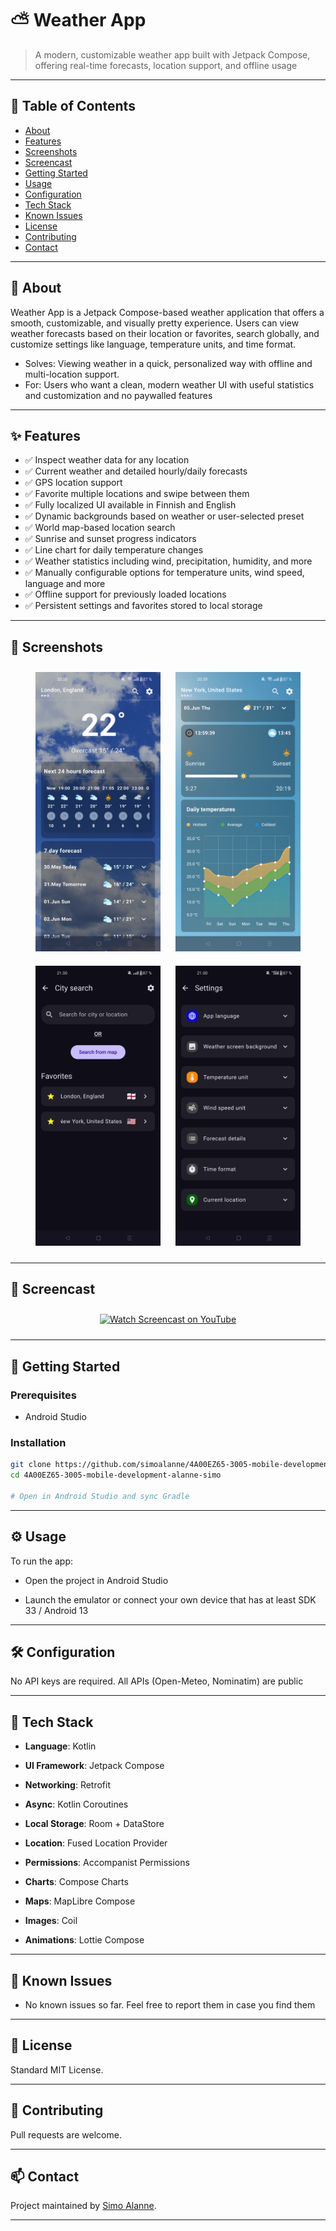 # ⛅ Weather App

> A modern, customizable weather app built with Jetpack Compose, offering real-time forecasts, location support, and offline usage

---

## 🧠 Table of Contents

- [About](#about)
- [Features](#features)
- [Screenshots](#screenshots)
- [Screencast](#screencast)
- [Getting Started](#getting-started)
- [Usage](#usage)
- [Configuration](#configuration)
- [Tech Stack](#tech-stack)
- [Known Issues](#known-issues)
- [License](#license)
- [Contributing](#contributing)
- [Contact](#contact)

---

## 📖 About

Weather App is a Jetpack Compose-based weather application that offers a smooth, customizable, and visually pretty experience. Users can view weather forecasts based on their location or favorites, search globally, and customize settings like language, temperature units, and time format.

- Solves: Viewing weather in a quick, personalized way with offline and multi-location support.
- For: Users who want a clean, modern weather UI with useful statistics and customization and no paywalled features

---

## ✨ Features

- ✅ Inspect weather data for any location
- ✅ Current weather and detailed hourly/daily forecasts
- ✅ GPS location support
- ✅ Favorite multiple locations and swipe between them
- ✅ Fully localized UI available in Finnish and English
- ✅ Dynamic backgrounds based on weather or user-selected preset
- ✅ World map-based location search
- ✅ Sunrise and sunset progress indicators
- ✅ Line chart for daily temperature changes
- ✅ Weather statistics including wind, precipitation, humidity, and more
- ✅ Manually configurable options for temperature units, wind speed, language and more
- ✅ Offline support for previously loaded locations
- ✅ Persistent settings and favorites stored to local storage

---

## 📸 Screenshots

<div align="center">
  <img src="screenshots/Weather_Screen_1.png" width="200" alt="Weather Screen 1" style="margin: 10px;" />
  <img src="screenshots/Weather_Screen_2.png" width="200" alt="Weather Screen 2" style="margin: 10px;" />
  <img src="screenshots/Search_Screen.png" width="200" alt="Search Screen" style="margin: 10px;" />
  <img src="screenshots/Settings_Screen.png" width="200" alt="Settings Screen" style="margin: 10px;" />
</div>




---

## 🎦 Screencast

<div align="center">
  <a href="https://www.youtube.com/watch?v=RfQ35aQOApA" target="_blank">
    <img src="https://img.youtube.com/vi/RfQ35aQOApA/0.jpg" width="480" alt="Watch Screencast on YouTube" style="margin: 10px;" />
  </a>
</div>

---

## 🚀 Getting Started

### Prerequisites

- Android Studio

### Installation

```bash
git clone https://github.com/simoalanne/4A00EZ65-3005-mobile-development-alanne-simo
cd 4A00EZ65-3005-mobile-development-alanne-simo

# Open in Android Studio and sync Gradle
```

---

## ⚙️ Usage
To run the app:

- Open the project in Android Studio

- Launch the emulator or connect your own device that has at least SDK 33 / Android 13

---

## 🛠 Configuration

No API keys are required. All APIs (Open-Meteo, Nominatim) are public

---

## 🧰 Tech Stack

- **Language**: Kotlin  

- **UI Framework**: Jetpack Compose

- **Networking**: Retrofit 

- **Async**: Kotlin Coroutines

- **Local Storage**: Room + DataStore

- **Location**: Fused Location Provider

- **Permissions**: Accompanist Permissions

- **Charts**: Compose Charts

- **Maps**: MapLibre Compose

- **Images**: Coil

- **Animations**: Lottie Compose  

---

## 🐞 Known Issues

- No known issues so far. Feel free to report them in case you find them

---

## 📜 License

Standard MIT License.

---

## 🤝 Contributing

Pull requests are welcome.

---

## 📫 Contact

Project maintained by [Simo Alanne](mailto:simo.alanne@gmail.com).

---
